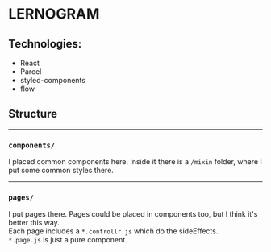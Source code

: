 # LERNOGRAM
## Technologies:
* React
* Parcel
* styled-components
* flow

## Structure

---
### ```components/ ```
I placed common components here. Inside it there is a ```/mixin``` folder, where I put some common styles there.

___
### ```pages/```
I put pages there. Pages could be placed in components too, but I think it's better this way.<br>
Each page includes a ```*.controllr.js``` which do the sideEffects.<br>
```*.page.js``` is just a pure component.

